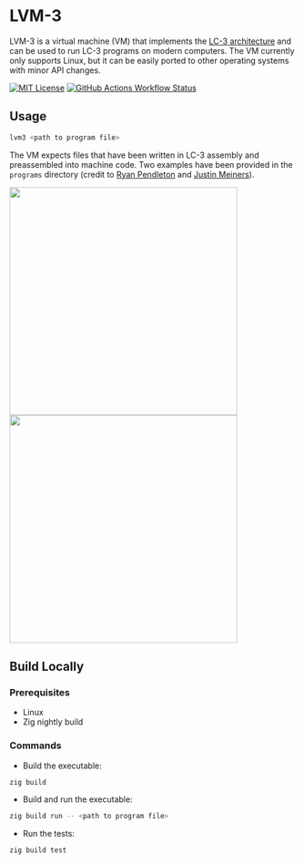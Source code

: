 # LVM-3

LVM-3 is a virtual machine (VM) that implements the [LC-3 architecture](https://www.cs.utexas.edu/~fussell/courses/cs310h/lectures/Lecture_10-310h.pdf) and can be used to run LC-3 programs on modern computers. The VM currently only supports Linux, but it can be easily ported to other operating systems with minor API changes.

[![MIT License](https://img.shields.io/badge/License-MIT-green.svg)](https://github.com/smercer10/lvm3/blob/main/LICENSE)
[![GitHub Actions Workflow Status](https://img.shields.io/github/actions/workflow/status/smercer10/lvm3/ci.yml?label=CI)](https://github.com/smercer10/lvm3/actions/workflows/ci.yml)

## Usage 

```bash
lvm3 <path to program file>
```

The VM expects files that have been written in LC-3 assembly and preassembled into machine code.
Two examples have been provided in the `programs` directory (credit to [Ryan Pendleton](https://github.com/rpendleton) and [Justin Meiners](https://github.com/justinmeiners)).

<img src="https://github.com/user-attachments/assets/7d6fc253-35c8-447f-a2ac-722299061a3b" width="400">  <img src="https://github.com/user-attachments/assets/b3f03a04-d0f5-4a74-8496-59fae4cf8242" width="400"> 

## Build Locally

### Prerequisites

* Linux
* Zig nightly build

### Commands

* Build the executable:

```bash
zig build
```

* Build and run the executable:

```bash
zig build run -- <path to program file>
```

* Run the tests:

```bash
zig build test
```
